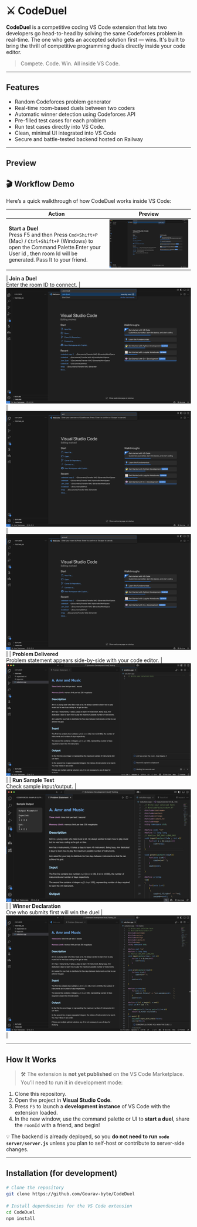# ⚔️ CodeDuel

**CodeDuel** is a competitive coding VS Code extension that lets two developers go head-to-head by solving the same Codeforces problem in real-time. The one who gets an accepted solution first — wins. It's built to bring the thrill of competitive programming duels directly inside your code editor.

> Compete. Code. Win. All inside VS Code.

---

##  Features

-  Random Codeforces problem generator
-  Real-time room-based duels between two coders
-  Automatic winner detection using Codeforces API
-  Pre-filled test cases for each problem
-  Run test cases directly into VS Code.
-  Clean, minimal UI integrated into VS Code
-  Secure and battle-tested backend hosted on Railway

---

##  Preview

## 🎬 Workflow Demo

Here’s a quick walkthrough of how CodeDuel works inside VS Code:

| Action | Preview |
|-------|---------|
| **Start a Duel** <br>Press F5 and then Press `Cmd+Shift+P` (Mac) / `Ctrl+Shift+P` (Windows) to open the Command Palette.Enter your User id , then room Id will be generated. Pass It to your friend. | ![Start Duel](media/Code_Start_duel.png) |![user Id](media/Code_enter_user.png)| [room Id](media/Code_copy_roomid.png) | 

| **Join a Duel**<br>Enter the room ID to connect. | ![Join Duel](media/Code_join_duel.png) | ![User Id](media/Code_enter_join_user.png) | ![room Id](media/Code_enter_roomId.png) |
| **Problem Delivered**<br>Problem statement appears side-by-side with your code editor. | ![Problem Statement](media/Code_duel_begins.png) |
| **Run Sample Test**<br>Check sample input/output. | ![Sample Test](media/Code_while_solving.png) |
| **Winner Declaration**<br>One who submits first will win the duel | ![winner](media/Code_winner_declaration.png) |


---

##  How It Works

> 🛠️ The extension is **not yet published** on the VS Code Marketplace. You’ll need to run it in development mode:

1. Clone this repository.
2. Open the project in **Visual Studio Code**.
3. Press `F5` to launch a **development instance** of VS Code with the extension loaded.
4. In the new window, use the command palette or UI to **start a duel**, share the `roomId` with a friend, and begin!

💡 The backend is already deployed, so you **do not need to run `node server/server.js`** unless you plan to self-host or contribute to server-side changes.

---

##  Installation (for development)

```bash
# Clone the repository
git clone https://github.com/Gourav-byte/CodeDuel

# Install dependencies for the VS Code extension
cd CodeDuel
npm install